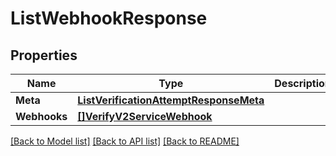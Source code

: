 # ListWebhookResponse

## Properties

Name | Type | Description | Notes
------------ | ------------- | ------------- | -------------
**Meta** | [**ListVerificationAttemptResponseMeta**](ListVerificationAttemptResponseMeta.md) |  |[optional] 
**Webhooks** | [**[]VerifyV2ServiceWebhook**](VerifyV2ServiceWebhook.md) |  |[optional] 

[[Back to Model list]](../README.md#documentation-for-models) [[Back to API list]](../README.md#documentation-for-api-endpoints) [[Back to README]](../README.md)


